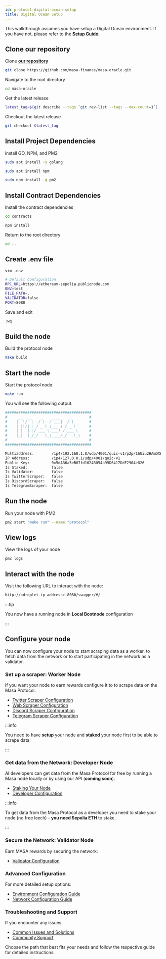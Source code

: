 ```yaml
---
id: protocol-digital-ocean-setup
title: Digital Ocean Setup
---
```


This walkthrough assumes you have setup a Digital Ocean environment. If you have not, please refer to the **[Setup Guide](../masa-subnet/shared/create-environment.md)**.

## Clone our repository

Clone **[our repository](https://github.com/masa-finance/masa-oracle.git)**

```bash
git clone https://github.com/masa-finance/masa-oracle.git
```

Navigate to the root directory

```bash
cd masa-oracle
```

Get the latest release

```bash
latest_tag=$(git describe --tags `git rev-list --tags --max-count=1`)
```

Checkout the latest release

```bash
git checkout $latest_tag
```

## Install Project Dependencies

install GO, NPM, and PM2

```bash
sudo apt install -y golang
```

```bash
sudo apt install npm
```

```bash
sudo npm install -g pm2
```

## Install Contract Dependencies

Install the contract dependencies

```bash
cd contracts
```

```bash
npm install
```

Return to the root directory

```bash
cd ..
```

## Create .env file

```bash
vim .env
```

```bash
# Default Configuration
RPC_URL=https://ethereum-sepolia.publicnode.com
ENV=test
FILE_PATH=.
VALIDATOR=false
PORT=8080
```

Save and exit

```bash
:wq
```

## Build the node

Build the protocol node

```bash
make build
```

## Start the node

Start the protocol node

```bash
make run
```

You will see the following output:

```bash
#######################################
#     __  __    _    ____    _        #
#    |  \/  |  / \  / ___|  / \       #
#    | |\/| | / _ \ \___ \ / _ \      #
#    | |  | |/ ___ \ ___) / ___ \     #
#    |_|  |_/_/   \_\____/_/   \_\    #
#                                     #
#######################################

Multiaddress:        /ip4/192.168.1.8/udp/4001/quic-v1/p2p/16Uiu2HAmDXWNV9RXVoRsbt9z7pFSsKS2KdpN7HHFVLdFZmS7iCvo
IP Address:          /ip4/127.0.0.1/udp/4001/quic-v1
Public Key:          0x5dA36a3eB07fd1624B054b99D6417DdF2904e826
Is Staked:           false
Is Validator:        false
Is TwitterScraper:   false
Is DiscordScraper:   false
Is TelegramScraper:  false
```

## Run the node

Run your node with PM2

```bash
pm2 start "make run" --name "protocol"
```

## View logs

View the logs of your node

```bash
pm2 logs
```

## Interact with the node

Visit the following URL to interact with the node:

```bash
http://<droplet-ip-address>:8080/swagger/#/
```

:::tip

You now have a running node in **Local Bootnode** configuration

:::

## Configure your node
You can now configure your node to start scraping data as a worker, to fetch data from the network or to start participating in the network as a validator.

### Set up a scraper: Worker Node
If you want your node to earn rewards configure it to to scrape data on the Masa Protocol.

- [Twitter Scraper Configuration](/docs/masa-protocol/protocol-twitter-scraper-setup.md)
- [Web Scraper Configuration](/docs/masa-protocol/protocol-web-scraper-setup.md)
- [Discord Scraper Configuration](/docs/masa-protocol/protocol-discord-scraper-setup.md)
- [Telegram Scraper Configuration](/docs/masa-protocol/protocol-telegram-scraper-setup.md)

:::info

You need to have **setup** your node and **staked** your node first to be able to scrape data:

:::

### Get data from the Network: Developer Node
AI developers can get data from the Masa Protocol for free by running a Masa node locally or by using our API (**coming soon**).

- [Staking Your Node](/docs/masa-protocol/protocol-staking-guide.md)
- [Developer Configuration](/docs/masa-protocol/protocol-developer-config.md)

:::info

To get data from the Masa Protocol as a developer you need to stake your node (no free leech) - **you need Sepolia ETH** to stake.

:::

### Secure the Network: Validator Node
Earn MASA rewards by securing the network:

- [Validator Configuration](/docs/masa-protocol/protocol-validator-setup.md)

### Advanced Configuration
For more detailed setup options:
- [Environment Configuration Guide](/docs/masa-protocol/protocol-environment-configuration.md)
- [Network Configuration Guide](/docs/masa-protocol/protocol-network-configuration.md)

### Troubleshooting and Support
If you encounter any issues:
- [Common Issues and Solutions](/docs/masa-protocol/protocol-troubleshooting.md)
- [Community Support](/docs/masa-protocol/protocol-community-support.md)

Choose the path that best fits your needs and follow the respective guide for detailed instructions.